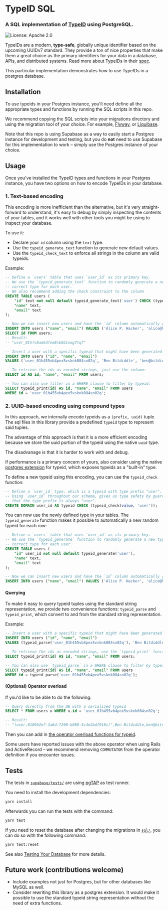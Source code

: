 # TypeID SQL

### A SQL implementation of [TypeID](https://github.com/jetify-com/typeid) using PostgreSQL.

![License: Apache 2.0](https://img.shields.io/github/license/jetify-com/typeid-sql)

TypeIDs are a modern, **type-safe**, globally unique identifier based on the upcoming
UUIDv7 standard. They provide a ton of nice properties that make them a great choice
as the primary identifiers for your data in a database, APIs, and distributed systems.
Read more about TypeIDs in their [spec](https://github.com/jetify-com/typeid).

This particular implementation demonstrates how to use TypeIDs in a postgres database.

## Installation

To use typeids in your Postgres instance, you'll need define all the
appropriate types and functions by running the SQL scripts in this repo.

We recommend copying the SQL scripts into your migrations directory and using the
migration tool of your choice. For example, [Flyway](https://flywaydb.org/), or
[Liquibase](https://www.liquibase.org/).

Note that this repo is using Supabase as a way to easily start a Postgres instance
for development and testing, but you do **not** need to use Supabase for this
implementation to work – simply use the Postgres instance of your choice.

## Usage
Once you've installed the TypeID types and functions in your Postgres instance,
you have two options on how to encode TypeIDs in your database.

### 1. Text-based encoding
This encoding is more inefficient than the alternative, but it's very straight-forward
to understand, it's easy to debug by simply inspecting the contents of your tables, and
it works well with other tools you might be using to inspect your database.

To use it:
+ Declare your `id` column using the `text` type.
+ Use the `typeid_generate_text` function to generate new default values.
+ Use the `typeid_check_text` to enforce all strings in the column are valid typeids.

Example:

```sql
-- Define a `users` table that uses `user_id` as its primary key.
-- We use the `typeid_generate_text` function to randomly generate a new typeid of the
-- correct type for each user.
-- We also recommend adding the check constraint to the column
CREATE TABLE users (
    "id" text not null default typeid_generate_text('user') CHECK (typeid_check_text(id, 'user')),
    "name" text,
    "email" text
);

-- Now we can insert new users and have the `id` column automatically generated.
INSERT INTO users ("name", "email") VALUES ('Alice P. Hacker', 'alice@hacker.net');
SELECT id FROM users;
-- Result:
-- "user_01hfs6amkdfem8sb6b1xmg7tq7"

-- Insert a user with a specific typeid that might have been generated elsewhere:
INSERT INTO users ("id", "name", "email")
VALUES ('user_01h455vb4pex5vsknk084sn02q', 'Ben Bitdiddle', 'ben@bitdiddle.com');

-- To retrieve the ids as encoded strings, just use the column:
SELECT id AS id, "name", "email" FROM users;

-- You can also use filter in a WHERE clause to filter by typeid:
SELECT typeid_print(id) AS id, "name", "email" FROM users
WHERE id = 'user_01h455vb4pex5vsknk084sn02q';
```

### 2. UUID-based encoding using compound types
In this approach, we internally encode typeids as a `(prefix, uuid)` tuple. The
sql files in this library provide a predefined `typeid` type to represent
said tuples.

The advantage of this approach is that it is a more efficient encoding because we
store the uuid portion of the typeid using the native `uuid` type.

The disadvanage is that it is harder to work with and debug.

If performance is a primary concern of yours, also consider using the native
[postgres extension](https://github.com/blitss/typeid-postgres) for typeid,
which exposes typeids as a "built-in" type.

To define a new typeid using this encoding, you can use the `typeid_check` function:
```sql
-- Define a `user_id` type, which is a typeid with type prefix "user".
-- Using `user_id` throughout our schema, gives us type safety by guaranteeing
-- that the type prefix is always "user".
CREATE DOMAIN user_id AS typeid CHECK (typeid_check(value, 'user'));
```

You can now use the newly defined type in your tables. The `typeid_generate` function
makes it possible to automatically a new random typeid for each row:

```sql
-- Define a `users` table that uses `user_id` as its primary key.
-- We use the `typeid_generate` function to randomly generate a new typeid of the
-- correct type for each user.
CREATE TABLE users (
    "id" user_id not null default typeid_generate('user'),
    "name" text,
    "email" text
);

-- Now we can insert new users and have the `id` column automatically generated.
INSERT INTO users ("name", "email") VALUES ('Alice P. Hacker', 'alice@hacker.net');
```
#### Querying
To make it easy to query typeid tuples using the standard string representation, we
provide two convenience functions: `typeid_parse` and `typeid_print`, which convert
to and from the standard string representation.

Example:

```sql
-- Insert a user with a specific typeid that might have been generated elsewhere:
INSERT INTO users ("id", "name", "email")
VALUES (typeid_parse('user_01h455vb4pex5vsknk084sn02q'), 'Ben Bitdiddle', 'ben@bitdiddle.com');

-- To retrieve the ids as encoded strings, use the `typeid_print` function:
SELECT typeid_print(id) AS id, "name", "email" FROM users;

-- You can also use `typeid_parse` in a WHERE clause to filter by typeid:
SELECT typeid_print(id) AS id, "name", "email" FROM users
WHERE id = typeid_parse('user_01h455vb4pex5vsknk084sn02q');
```

#### (Optional) Operator overload

If you'd like to be able to do the following:

```sql
-- Query directly from the DB with a serialized typeid
SELECT * FROM users u WHERE u.id = 'user_01h455vb4pex5vsknk084sn02q';

-- Result:
-- "(user,018962e7-3a6d-7290-b088-5c4e3bdf918c)",Ben Bitdiddle,ben@bitdiddle.com
```

Then you can add in [the operator overload functions for typeid](https://github.com/jetify-com/typeid-sql/blob/main/sql/04_operator.sql).

Some users have reported issues with the above operator when using Rails and ActiveRecord – we
recommend removing `COMMUTATOR` from the operator definition if you encounter issues.

## Tests

The tests in [`supabase/tests/`](./supabase/tests/) are using [pgTAP](https://supabase.com/docs/guides/database/extensions/pgtap) as test runner.

You need to install the development dependencies:
```sh
yarn install
```

Afterwards you can run the tests with the command:
```sh
yarn test
```

If you need to reset the database after changing the migrations in [`sql/`](./sql/), you can do so with the following command:
```sh
yarn test:reset
```

See also [Testing Your Database](https://supabase.com/docs/guides/database/testing) for more details.

## Future work (contributions welcome)

-   Include examples not just for Postgres, but for other databases like MySQL as well.
-   Consider rewriting this library as a postgres extension. It would make it possible to
    use the standard typeid string representation without the need of extra functions.
